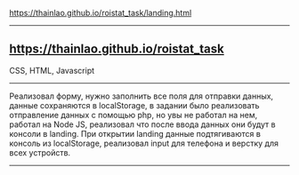 https://thainlao.github.io/roistat_task/landing.html

---


https://thainlao.github.io/roistat_task
---

CSS, HTML, Javascript

---

Реализовал форму, нужно заполнить все поля для отправки данных, данные сохраняются в localStorage, 
в задании было реализовать отправление данных с помощью php, но увы не работал на нем, работал на Node JS, реализовал что после ввода данных они будут в консоли в landing.
При открытии landing данные подтягиваются в консоль из localStorage, реализовал input для телефона и верстку для всех устройств.

---
